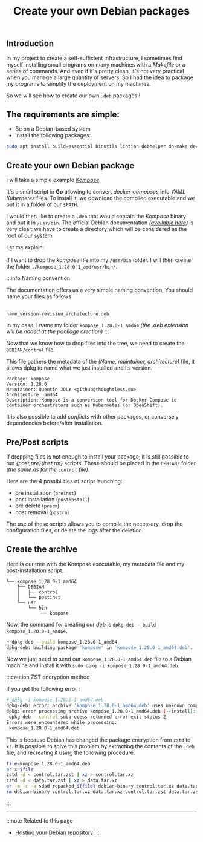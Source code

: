 ﻿---
slug: creer-deb
title: Create your own Debian packages
tags:
  - debian
  - infra
description: Creating your own Debian packages is not as complicated as you might think. We will see how to package your own scripts/programs in an easy and efficient way.
---


## Introduction

In my project to create a self-sufficient infrastructure, I sometimes find myself installing small programs on many machines with a *Makefile* or a series of commands. And even if it's pretty clean, it's not very practical when you manage a large quantity of servers. So I had the idea to package my programs to simplify the deployment on my machines.

So we will see how to create our own `.deb` packages ! 

## The requirements are simple: 

- Be on a Debian-based system
- Install the following packages:

```bash
sudo apt install build-essential binutils lintian debhelper dh-make devscripts
```

## Create your own Debian package

I will take a simple example [*Kompose*](https://kompose.io/)

It's a small script in **Go** allowing to convert *docker-composes* into *YAML Kubernetes* files. To install it, we download the compiled executable and we put it in a folder of our `$PATH`.

I would then like to create a `.deb` that would contain the *Kompose* binary and put it in `/usr/bin`.
The official Debian documentation *([available here](https://wiki.debian.org/HowToPackageForDebian))* is very clear: we have to create a directory which will be considered as the root of our system.

Let me explain: <br></br>
If I want to drop the *kompose* file into my `/usr/bin` folder. I will then create the folder `./kompose_1.28.0-1_amd/usr/bin/`.

:::info Naming convention 

The documentation offers us a very simple naming convention, You should name your files as follows<br></br>

`name_version-revision_architecture.deb`

In my case, I name my folder `kompose_1.28.0-1_amd64` *(the .deb extension will be added at the package creation)*
:::

Now that we know how to drop files into the tree, we need to create the `DEBIAN/control` file. 

This file gathers the metadata of the *(Name, maintainer, architecture)* file, it allows dpkg to name what we just installed and its version.

```control
Package: kompose
Version: 1.28.0
Maintainer: Quentin JOLY <github@thoughtless.eu>
Architecture: amd64
Description: Kompose is a conversion tool for Docker Compose to container orchestrators such as Kubernetes (or OpenShift). 
```

It is also possible to add *conflicts* with other packages, or conversely dependencies before/after installation.

## Pre/Post scripts

If dropping files is not enough to install your package, it is still possible to run *{post,pre}{inst,rm}* scripts. These should be placed in the `DEBIAN/` folder *(the same as for the `control` file)*.

Here are the 4 possibilities of script launching: 
- pre installation (`preinst`)
- post installation (`postinstall`)
- pre delete (`prerm`)
- post removal (`postrm`)

The use of these scripts allows you to compile the necessary, drop the configuration files, or delete the logs after the deletion. 

## Create the archive

Here is our tree with the Kompose executable, my metadata file and my post-installation script.

```
└── kompose_1.28.0-1_amd64
    ├── DEBIAN
    │   ├── control
    │   └── postinst
    └── usr
        └── bin
            └── kompose
```
Now, the command for creating our *deb* is `dpkg-deb --build kompose_1.28.0-1_amd64`. 

```bash
➜ dpkg-deb --build kompose_1.28.0-1_amd64
dpkg-deb: building package 'kompose' in 'kompose_1.28.0-1_amd64.deb'.
```

Now we just need to send our `kompose_1.28.0-1_amd64.deb` file to a Debian machine and install it with `sudo dpkg -i kompose_1.28.0-1_amd64.deb`.

:::caution ZST encryption method

If you get the following error : 
```bash
# dpkg -i kompose_1.28.0-1_amd64.deb
dpkg-deb: error: archive 'kompose_1.28.0-1_amd64.deb' uses unknown compression for member 'control.tar.zst', giving up
dpkg: error processing archive kompose_1.28.0-1_amd64.deb (--install):
 dpkg-deb --control subprocess returned error exit status 2
Errors were encountered while processing:
 kompose_1.28.0-1_amd64.deb
```

This is because Debian has changed the package encryption from `zstd` to `xz`. It is possible to solve this problem by extracting the contents of the `.deb` file, and recreating it using the following procedure: 
```bash
file=kompose_1.28.0-1_amd64.deb
ar x $file
zstd -d < control.tar.zst | xz > control.tar.xz
zstd -d < data.tar.zst | xz > data.tar.xz
ar -m -c -a sdsd repacked_${file} debian-binary control.tar.xz data.tar.xz
rm debian-binary control.tar.xz data.tar.xz control.tar.zst data.tar.zst
```
:::


---
:::note Related to this page
- [Hosting your Debian repository](/docs/Adminsys/creer-repo-debian)
:::
